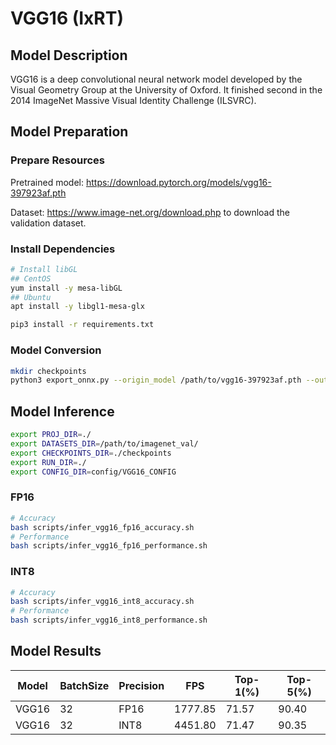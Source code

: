 # VGG16 (IxRT)

## Model Description

VGG16 is a deep convolutional neural network model developed by the Visual Geometry Group at the University of Oxford.
It finished second in the 2014 ImageNet Massive Visual Identity Challenge (ILSVRC).

## Model Preparation

### Prepare Resources

Pretrained model: <https://download.pytorch.org/models/vgg16-397923af.pth>

Dataset: <https://www.image-net.org/download.php> to download the validation dataset.

### Install Dependencies

```bash
# Install libGL
## CentOS
yum install -y mesa-libGL
## Ubuntu
apt install -y libgl1-mesa-glx

pip3 install -r requirements.txt
```

### Model Conversion

```bash
mkdir checkpoints 
python3 export_onnx.py --origin_model /path/to/vgg16-397923af.pth --output_model checkpoints/vgg16.onnx
```

## Model Inference

```bash
export PROJ_DIR=./
export DATASETS_DIR=/path/to/imagenet_val/
export CHECKPOINTS_DIR=./checkpoints
export RUN_DIR=./
export CONFIG_DIR=config/VGG16_CONFIG
```

### FP16

```bash
# Accuracy
bash scripts/infer_vgg16_fp16_accuracy.sh
# Performance
bash scripts/infer_vgg16_fp16_performance.sh
```

### INT8

```bash
# Accuracy
bash scripts/infer_vgg16_int8_accuracy.sh
# Performance
bash scripts/infer_vgg16_int8_performance.sh
```

## Model Results

| Model | BatchSize | Precision | FPS     | Top-1(%) | Top-5(%) |
|-------|-----------|-----------|---------|----------|----------|
| VGG16 | 32        | FP16      | 1777.85 | 71.57    | 90.40    |
| VGG16 | 32        | INT8      | 4451.80 | 71.47    | 90.35    |

